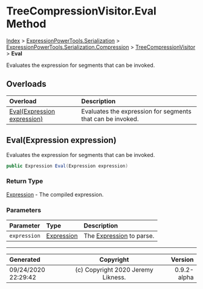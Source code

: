 ﻿# TreeCompressionVisitor.Eval Method

[Index](../index.md) > [ExpressionPowerTools.Serialization](ExpressionPowerTools.Serialization.a.md) > [ExpressionPowerTools.Serialization.Compression](ExpressionPowerTools.Serialization.Compression.n.md) > [TreeCompressionVisitor](ExpressionPowerTools.Serialization.Compression.TreeCompressionVisitor.cs.md) > **Eval**

Evaluates the expression for segments that can be invoked.

## Overloads

| Overload | Description |
| :-- | :-- |
| [Eval(Expression expression)](#evalexpression-expression) | Evaluates the expression for segments that can be invoked. |
## Eval(Expression expression)

Evaluates the expression for segments that can be invoked.

```csharp
public Expression Eval(Expression expression)
```

### Return Type

 [Expression](https://docs.microsoft.com/dotnet/api/system.linq.expressions.expression)  - The compiled expression.

### Parameters

| Parameter | Type | Description |
| :-- | :-- | :-- |
| `expression` | [Expression](https://docs.microsoft.com/dotnet/api/system.linq.expressions.expression) | The [Expression](https://docs.microsoft.com/dotnet/api/system.linq.expressions.expression) to parse. |



---

| Generated | Copyright | Version |
| :-- | :-: | --: |
| 09/24/2020 22:29:42 | (c) Copyright 2020 Jeremy Likness. | 0.9.2-alpha |
